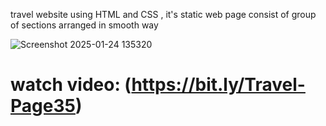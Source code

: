 travel website using HTML and CSS , it's static web page consist of group of sections arranged in smooth way

![Screenshot 2025-01-24 135320](https://github.com/user-attachments/assets/8dad4f59-4b29-4b2b-be0d-5f0369240af6)

# watch video: (https://bit.ly/Travel-Page35)
